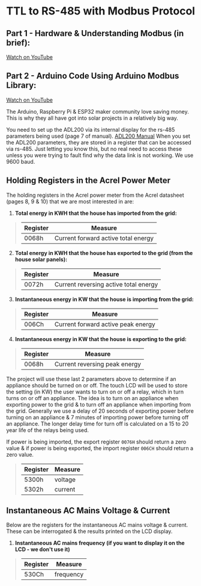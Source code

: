 # TTL to RS-485 with Modbus Protocol

## Part 1 - Hardware & Understanding Modbus (in brief):
[Watch on YouTube](https://www.youtube.com/watch?v=HPZrGuBtk_c)

## Part 2 - Arduino Code Using Arduino Modbus Library:
[Watch on YouTube](https://www.youtube.com/watch?v=tBw15SfmuwI)

The Arduino, Raspberry Pi & ESP32 maker community love saving money. This is why they all have got into solar projects in a relatively big way.

You need to set up the ADL200 via its internal display for the rs-485 parameters being used (page 7 of manual).
[ADL200 Manual](https://www.acrelenergy.com/uploads/file/adl200-manual.pdf)
When you set the ADL200 parameters, they are stored in a register that can be accessed via rs-485. Just letting you know this, but no real need to access these unless you were trying to fault find why the data link is not working.
We use 9600 baud.

## Holding Registers in the Acrel Power Meter

The holding registers in the Acrel power meter from the Acrel datasheet (pages 8, 9 & 10) that we are most interested in are:

1. **Total energy in KWH that the house has imported from the grid:**

>| Register | Measure    |
>|----------|------------|
>| 0068h    | Current forward active total energy  |


2. **Total energy in KWH that the house has exported to the grid (from the house solar panels):**

>| Register | Measure    |
>|----------|------------|
>| 0072h    | Current reversing active total energy|

3. **Instantaneous energy in KW that the house is importing from the grid:**

>| Register | Measure    |
>|----------|------------|
>| 006Ch    | Current forward active peak energy|

4. **Instantaneous energy in KW that the house is exporting to the grid:**

>| Register | Measure    |
>|----------|------------|
>| 0068h    | Current reversing peak energy|

The project will use these last 2 parameters above to determine if an appliance should be turned on or off. The touch LCD will be used to store the setting (in KW) the user wants to turn on or off a relay, which in turn turns on or off an appliance. The idea is to turn on an appliance when exporting power to the grid & to turn off an appliance when importing from the grid. Generally we use a delay of 20 seconds of exporting power before turning on an appliance & 7 minutes of importing power before turning off an appliance. The longer delay time for turn off is calculated on a 15 to 20 year life of the relays being used.

If power is being imported, the export register `0076H` should return a zero value & if power is being exported, the import register `006CH` should return a zero value.

>| Register | Measure    |
>|----------|------------|
>| 5300h    | voltage  |
>| 5302h    | current  |


## Instantaneous AC Mains Voltage & Current

Below are the registers for the instantaneous AC mains voltage & current. These can be interrogated & the results printed on the LCD display.

1. **Instantaneous AC mains frequency (if you want to display it on the LCD - we don't use it)**

>| Register | Measure    |
>|----------|------------|
>| 530Ch    | frequency  |


 
